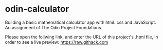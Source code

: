 # odin-calculator
Building a basic mathematical calculator app with html. css and JavaScript. An assignment of The Odin Project Foundations.

Please open the follwing link, and enter the URL of this project's .html file, in order to see a live preview: https://raw.githack.com
